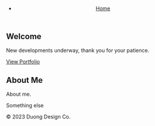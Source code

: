 <!DOCTYPE html>
<html>
<head>
	<!--
	<title>My Portfolio</title>
	-->
	<meta charset="UTF-8">
	<meta name="viewport" content="width=device-width, initial-scale=1.0">
	<link rel="stylesheet" href="style.css">
</head>
<body>
	<header>
		<nav>
			<ul>
				<li><a href="#home">Home</a></li>
        <!--
				<li><a href="#about">About</a></li>
				<li><a href="#portfolio">Portfolio</a></li>
				<li><a href="#contact">Contact</a></li>
        -->
			</ul>
		</nav>
	</header>
	<main>
		<section id="home">
			<h1>Welcome</h1>
			<p>New developments underway, thank you for your patience.</p>
			<a href="#portfolio" class="button">View Portfolio</a>
		</section>
		<section id="about">
			<h2>About Me</h2>
			<p>About me.</p>
			<p>Something else</p>
		</section>
		<section id="portfolio">
      <!--
			<h2>Portfolio</h2>
			<ul>
				<li>
					<img src="project-1.jpg" alt="Project 1">
					<h3>Project 1</h3>
					<p>p1</p>
				</li>
				<li>
					<img src="project-2.jpg" alt="Project 2">
					<h3>Project 2</h3>
					<p>p2</p>
				</li>
				<li>
					<img src="project-3.jpg" alt="Project 3">
					<h3>Project 3</h3>
					<p>p3</p>
				</li>
			</ul>
<!--	
</section>
		<section id="contact">
			<h2>Contact Me</h2>
			<form>
				<label for="name">Name</label>
				<input type="text" id="name" name="name" required>
				<label for="email">Email</label>
				<input type="email" id="email" name="email" required>
				<label for="message">Message</label>
				<textarea id="message" name="message" required></textarea>
				<button type="submit">Send Message</button>
			</form>
		</section>
-->
	</main>
	<footer>
		<p>&copy; 2023 Duong Design Co.</p>
	</footer>
</body>
</html>



<!--
Duong Design Company Copyright 2023.
-->
